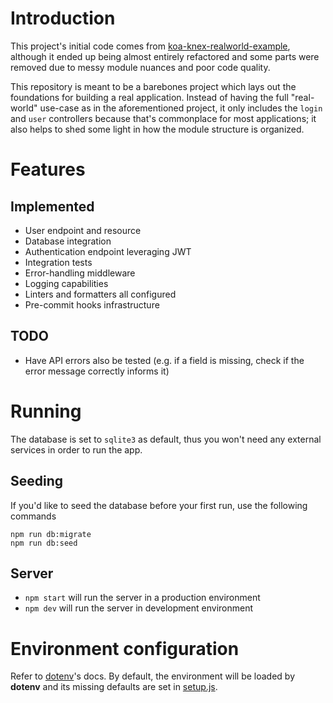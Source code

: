 # Introduction

This project's initial code comes from
[koa-knex-realworld-example](https://github.com/gothinkster/koa-knex-realworld-example),
although it ended up being almost entirely refactored and some parts were removed due to
messy module nuances and poor code quality.

This repository is meant to be a barebones project which lays out the foundations for building a real application.
Instead of having the full "real-world" use-case as in the aforementioned project, it only includes the `login`
and `user` controllers because that's commonplace for most applications; it also helps to shed some light
in how the module structure is organized.

# Features

## Implemented

- User endpoint and resource
- Database integration
- Authentication endpoint leveraging JWT
- Integration tests
- Error-handling middleware
- Logging capabilities
- Linters and formatters all configured
- Pre-commit hooks infrastructure

## TODO

- Have API errors also be tested (e.g. if a field is missing, check if the error message correctly informs it)

# Running

The database is set to `sqlite3` as default, thus you won't need any external
services in order to run the app.

## Seeding

If you'd like to seed the database before your first run, use the following commands

```
npm run db:migrate
npm run db:seed
```

## Server

- `npm start` will run the server in a production environment
- `npm dev` will run the server in development environment

# Environment configuration

Refer to [dotenv](https://www.npmjs.com/package/dotenv)'s docs. By default, the
environment will be loaded by **dotenv** and its missing defaults are set in
[setup.js](./src/setup.js).
